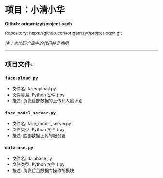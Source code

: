 # 项目：小清小华
**Github: origamizyt/project-xqxh**

Repository: https://github.com/origamizyt/project-xqxh.git

*注：本代码仓库中的代码并非商用*

---
## 项目文件:

### `faceupload.py`

- 文件名: faceupload.py
- 文件类型: Python 文件 (.py)
- 描述: 负责脸部数据的上传和人脸识别

### `face_model_server.py`

- 文件名: face_model_server.py
- 文件类型: Python 文件 (.py)
- 描述: 脸部数据上传的服务器

### `database.py`

- 文件名: database.py
- 文件类型: Python 文件 (.py)
- 描述: 负责后台数据库操作的模块
